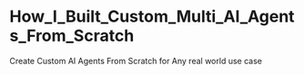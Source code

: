 # How_I_Built_Custom_Multi_AI_Agents_From_Scratch
Create Custom AI Agents From Scratch for Any real world use case
